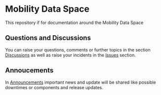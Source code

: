 # Mobility Data Space

This repository if for documentation around the Mobility Data Space

## Questions and Discussions
You can raise your questions, comments or further topics in the section [Discussions](https://github.com/Mobility-Data-Space/mobility-data-space/discussions)
as well as raise your incidents in the 
[Issues](https://github.com/Mobility-Data-Space/mobility-data-space/issues)
section.

## Annoucements
In
[Announcements](https://github.com/Mobility-Data-Space/mobility-data-space/discussions/categories/announcements)
 important news and update will be shared like possible downtimes or components and release updates. 
